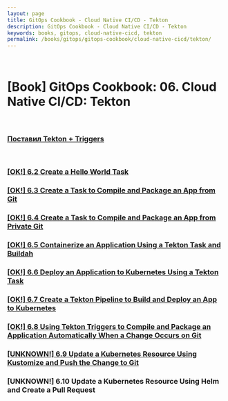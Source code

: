 ```yaml
---
layout: page
title: GitOps Cookbook - Cloud Native CI/CD - Tekton
description: GitOps Cookbook - Cloud Native CI/CD - Tekton
keywords: books, gitops, cloud-native-cicd, tekton
permalink: /books/gitops/gitops-cookbook/cloud-native-cicd/tekton/
---
```


<br/>

# [Book] GitOps Cookbook: 06. Cloud Native CI/CD: Tekton

<br/>

### [Поставил Tekton + Triggers](/tools/containers/kubernetes/tools/ci-cd/tekton/)

<br/>

### [[OK!] 6.2 Create a Hello World Task](/books/gitops/gitops-cookbook/cloud-native-cicd/tekton/create-a-hello-world-task/)

### [[OK!] 6.3 Create a Task to Compile and Package an App from Git](/books/gitops/gitops-cookbook/cloud-native-cicd/tekton/create-a-task-to-compile-and-package-an-app-from-git/)

### [[OK!] 6.4 Create a Task to Compile and Package an App from Private Git](/books/gitops/gitops-cookbook/cloud-native-cicd/tekton/create-a-task-to-compile-and-package-an-app-from-private-git/)

### [[OK!] 6.5 Containerize an Application Using a Tekton Task and Buildah](/books/gitops/gitops-cookbook/cloud-native-cicd/tekton/containerize-an-application-using-a-tekton-task-and-buildah/)

### [[OK!] 6.6 Deploy an Application to Kubernetes Using a Tekton Task](/books/gitops/gitops-cookbook/cloud-native-cicd/tekton/deploy-an-application-to-kubernetes-using-a-tekton-task/)

### [[OK!] 6.7 Create a Tekton Pipeline to Build and Deploy an App to Kubernetes](/books/gitops/gitops-cookbook/cloud-native-cicd/tekton/create-a-tekton-pipeline-to-build-and-deploy-an-app-to-kubernetes/)

### [[OK!] 6.8 Using Tekton Triggers to Compile and Package an Application Automatically When a Change Occurs on Git](/books/gitops/gitops-cookbook/cloud-native-cicd/tekton/using-tekton-triggers-to-compile-and-package-an-application-automatically-when-a-change-occurs-on-git/)

### [[UNKNOWN!] 6.9 Update a Kubernetes Resource Using Kustomize and Push the Change to Git](/books/gitops/gitops-cookbook/cloud-native-cicd/tekton/update-a-kubernetes-resource-using-kustomize-and-push-the-change-to-git/)

### [UNKNOWN!] 6.10 Update a Kubernetes Resource Using Helm and Create a Pull Request
